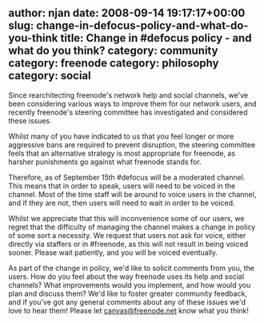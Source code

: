 author: njan
date: 2008-09-14 19:17:17+00:00
slug: change-in-defocus-policy-and-what-do-you-think
title: Change in #defocus policy - and what do you think?
category: community
category: freenode
category: philosophy
category: social
---
Since rearchitecting freenode's network help and social channels, we've been considering various ways to improve them for our network users, and recently freenode's steering committee has investigated and considered these issues.

Whilst many of you have indicated to us that you feel longer or more aggressive bans are required to prevent disruption, the steering committee feels that an alternative strategy is most appropriate for freenode, as harsher punishments go against what freenode stands for.

Therefore, as of September 15th #defocus will be a moderated channel. This means that in order to speak, users will need to be voiced in the channel. Most of the time staff will be around to voice users in the channel, and if they are not, then users will need to wait in order to be voiced.

Whilst we appreciate that this will inconvenience some of our users, we regret that the difficulty of managing the channel makes a change in policy of some sort a necessity. We request that users not ask for voice, either directly via staffers or in #freenode, as this will not result in being voiced sooner. Please wait patiently, and you will be voiced eventually.

As part of the change in policy, we'd like to solicit comments from you, the users. How do you feel about the way freenode uses its help and social channels? What improvements would you implement, and how would you plan and discuss them? We'd like to foster greater community feedback, and if you've got any general comments about any of these issues we'd love to hear them! Please let canvas@freenode.net know what you think!
